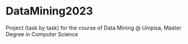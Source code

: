 # DataMining2023
Project (task by task) for the course of Data Mining @ Unipisa, Master Degree in Computer Science
